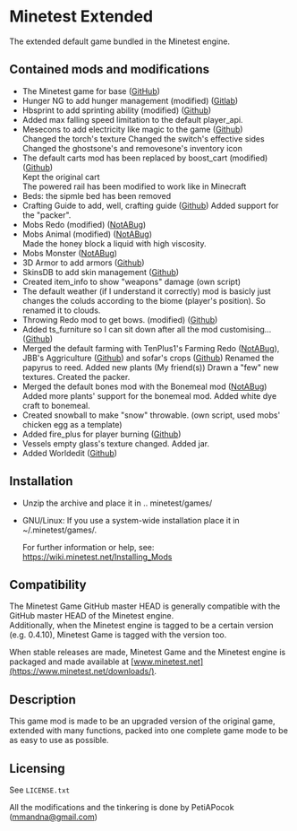 # Minetest Extended

The extended default game bundled in the Minetest engine.  

## Contained mods and modifications

- The Minetest game for base ([GitHub](https://github.com/minetest/minetest_game))
- Hunger NG to add hunger management (modified) ([Gitlab](https://gitlab.com/4w/hunger_ng))
- Hbsprint to add sprinting ability (modified) ([Github](https://github.com/minetest-mods/hbsprint))
- Added max falling speed limitation to the default player_api.
- Mesecons to add electricity like magic to the game ([Github](https://github.com/minetest-mods/mesecons))   
  Changed the torch's texture
  Changed the switch's effective sides
  Changed the ghostsone's and removesone's inventory icon
- The default carts mod has been replaced by boost_cart (modified) ([Github](https://github.com/SmallJoker/boost_cart))   
  Kept the original cart   
  The powered rail has been modified to work like in Minecraft
- Beds: the sipmle bed has been removed
- Crafting Guide to add, well, crafting guide ([Github](https://github.com/minetest-mods/craftguide))
  Added support for the "packer".
- Mobs Redo (modified) ([NotABug](https://notabug.org/tenplus1/mobs_redo))
- Mobs Animal (modified) ([NotABug](https://notabug.org/tenplus1/mobs_animal))   
  Made the honey block a liquid with high viscosity.
- Mobs Monster ([NotABug](https://notabug.org/tenplus1/mobs_monster))
- 3D Armor to add armors ([Github](https://github.com/stujones11/minetest-3d_armor))
- SkinsDB to add skin management ([Github](https://github.com/minetest-mods/skinsdb))
- Created item_info to show "weapons" damage (own script)
- The default weather (if I understand it correctly) mod is basicly just changes the coluds according to the biome (player's position). So renamed it to clouds.
- Throwing Redo mod to get bows. (modified) ([Github](https://github.com/minetest-mods/throwing))
- Added ts_furniture so I can sit down after all the mod customising... ([Github](https://github.com/minetest-mods/ts_furniture))
- Merged the default farming with TenPlus1's Farming Redo ([NotABug](https://notabug.org/TenPlus1/Farming)), JBB's Aggriculture ([Github](https://github.com/JBBgameich/agriculture)) and sofar's crops ([Github](https://github.com/minetest-mods/crops))
  Renamed the papyrus to reed.
  Added new plants
  (My friend(s)) Drawn a "few" new textures.
  Created the packer.
- Merged the default bones mod with the Bonemeal mod ([NotABug](https://notabug.org/TenPlus1/bonemeal))
  Added more plants' support for the bonemeal mod.
  Added white dye craft to bonemeal.
- Created snowball to make "snow" throwable. (own script, used mobs' chicken egg as a template)
- Added fire_plus for player burning ([Github](https://github.com/LoneWolfHT/fire_plus))
- Vessels empty glass's texture changed.
  Added jar.
- Added Worldedit ([Github](https://github.com/Uberi/Minetest-WorldEdit))
<!-- - Added fishing ([Github](https://github.com/Mossmanikin/fishing))
<!-- - Quartz https://github.com/minetest-mods/quartz-->


## Installation

- Unzip the archive and place it in .. minetest/games/

- GNU/Linux: If you use a system-wide installation place
    it in ~/.minetest/games/.

    For further information or help, see:  
https://wiki.minetest.net/Installing_Mods

## Compatibility

The Minetest Game GitHub master HEAD is generally compatible with the GitHub
master HEAD of the Minetest engine.  
Additionally, when the Minetest engine is tagged to be a certain version (e.g.
0.4.10), Minetest Game is tagged with the version too.

When stable releases are made, Minetest Game and the Minetest engine is packaged
and made available at [www.minetest.net](https://www.minetest.net/downloads/).

## Description

This game mod is made to be an upgraded version of the original game, extended with many functions, packed into one complete game mode to be as easy to use as possible.

## Licensing

See `LICENSE.txt`

All the modifications and the tinkering is done by PetiAPocok (mmandna@gmail.com)
